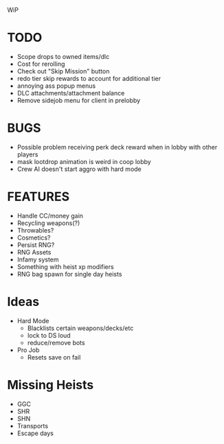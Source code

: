WiP

# TODO

- Scope drops to owned items/dlc
- Cost for rerolling
- Check out "Skip Mission" button
- redo tier skip rewards to account for additional tier
- annoying ass popup menus
- DLC attachments/attachment balance
- Remove sidejob menu for client in prelobby

# BUGS

- Possible problem receiving perk deck reward when in lobby with other players
- mask lootdrop animation is weird in coop lobby
- Crew AI doesn't start aggro with hard mode

# FEATURES

- Handle CC/money gain
- Recycling weapons(?)
- Throwables?
- Cosmetics?
- Persist RNG?
- RNG Assets
- Infamy system
- Something with heist xp modifiers
- RNG bag spawn for single day heists

# Ideas

- Hard Mode
  - Blacklists certain weapons/decks/etc
  - lock to DS loud
  - reduce/remove bots
- Pro Job
  - Resets save on fail

# Missing Heists

- GGC
- SHR
- SHN
- Transports
- Escape days
